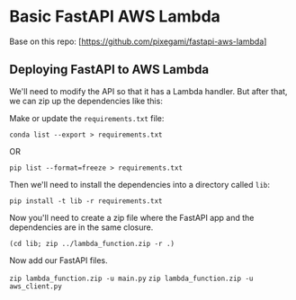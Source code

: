 # Basic FastAPI AWS Lambda

Base on this repo: [https://github.com/pixegami/fastapi-aws-lambda]

## Deploying FastAPI to AWS Lambda

We'll need to modify the API so that it has a Lambda handler. But after that, we can zip up the dependencies like this:

Make or update the `requirements.txt` file:

`conda list --export > requirements.txt`

OR

`pip list --format=freeze > requirements.txt`

Then we'll need to install the dependencies into a directory called `lib`:

`pip install -t lib -r requirements.txt`

Now you'll need to create a zip file where the FastAPI app and the dependencies are in the same closure.

`(cd lib; zip ../lambda_function.zip -r .)`

Now add our FastAPI files.

`zip lambda_function.zip -u main.py`
`zip lambda_function.zip -u aws_client.py`
